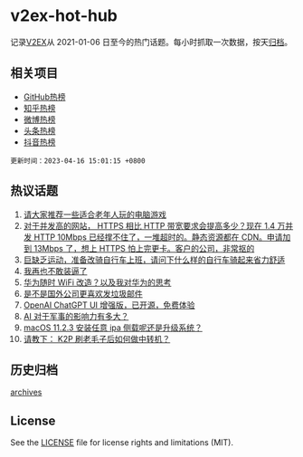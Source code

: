 # v2ex-hot-hub

 记录[V2EX](https://www.v2ex.com/)从 2021-01-06 日至今的热门话题。每小时抓取一次数据，按天[归档](archives)。
 
 ## 相关项目

- [GitHub热榜](https://github.com/it985/github-hot-hub)
- [知乎热榜](https://github.com/it985/zhihu-hot-hub)
- [微博热榜](https://github.com/it985/weibo-hot-hub)
- [头条热榜](https://github.com/it985/toutiao-hot-hub)
- [抖音热榜](https://github.com/it985/douyin-hot-hub)


 `更新时间：2023-04-16 15:01:15 +0800`

## 热议话题

1. [请大家推荐一些适合老年人玩的电脑游戏](https://www.v2ex.com/t/932826)
1. [对于并发高的网站， HTTPS 相比 HTTP 带宽要求会提高多少？现在 1.4 万并发 HTTP 10Mbps 已经撑不住了，一堆超时的。静态资源都在 CDN。申请加到 13Mbps 了，想上 HTTPS 怕上完更卡。客户的公司，非常抠的](https://www.v2ex.com/t/932789)
1. [巨缺乏运动，准备改骑自行车上班，请问下什么样的自行车骑起来省力舒适](https://www.v2ex.com/t/932809)
1. [我再也不敢装逼了](https://www.v2ex.com/t/932863)
1. [华为随时 WiFi 改造？以及我对华为的思考](https://www.v2ex.com/t/932752)
1. [是不是国外公司更喜欢发垃圾邮件](https://www.v2ex.com/t/932780)
1. [OpenAI ChatGPT UI 增强版，已开源，免费体验](https://www.v2ex.com/t/932793)
1. [AI 对于军事的影响力有多大？](https://www.v2ex.com/t/932862)
1. [macOS 11.2.3 安装任意 ipa 侧载呢还是升级系统？](https://www.v2ex.com/t/932847)
1. [请教下： K2P 刷老毛子后如何做中转机？](https://www.v2ex.com/t/932757)

## 历史归档

[archives](archives)

## License

See the [LICENSE](LICENSE) file for license rights and limitations (MIT).
